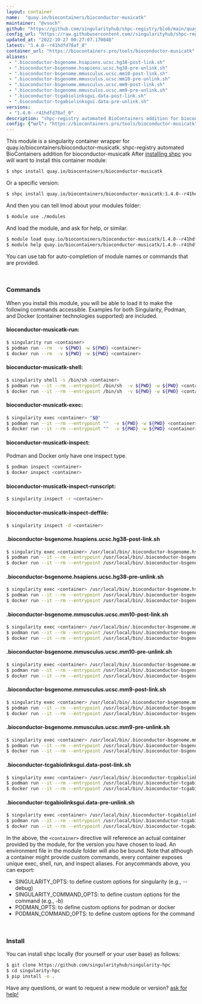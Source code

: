 ```yaml
---
layout: container
name:  "quay.io/biocontainers/bioconductor-musicatk"
maintainer: "@vsoch"
github: "https://github.com/singularityhub/shpc-registry/blob/main/quay.io/biocontainers/bioconductor-musicatk/container.yaml"
config_url: "https://raw.githubusercontent.com//singularityhub/shpc-registry/main/quay.io/biocontainers/bioconductor-musicatk/container.yaml"
updated_at: "2022-10-27 00:27:07.170848"
latest: "1.4.0--r41hdfd78af_0"
container_url: "https://biocontainers.pro/tools/bioconductor-musicatk"
aliases:
 - ".bioconductor-bsgenome.hsapiens.ucsc.hg38-post-link.sh"
 - ".bioconductor-bsgenome.hsapiens.ucsc.hg38-pre-unlink.sh"
 - ".bioconductor-bsgenome.mmusculus.ucsc.mm10-post-link.sh"
 - ".bioconductor-bsgenome.mmusculus.ucsc.mm10-pre-unlink.sh"
 - ".bioconductor-bsgenome.mmusculus.ucsc.mm9-post-link.sh"
 - ".bioconductor-bsgenome.mmusculus.ucsc.mm9-pre-unlink.sh"
 - ".bioconductor-tcgabiolinksgui.data-post-link.sh"
 - ".bioconductor-tcgabiolinksgui.data-pre-unlink.sh"
versions:
 - "1.4.0--r41hdfd78af_0"
description: "shpc-registry automated BioContainers addition for bioconductor-musicatk"
config: {"url": "https://biocontainers.pro/tools/bioconductor-musicatk", "maintainer": "@vsoch", "description": "shpc-registry automated BioContainers addition for bioconductor-musicatk", "latest": {"1.4.0--r41hdfd78af_0": "sha256:ba9ae41dfd5e2565eb3bb4472562095abd319411e499486fda46eeb8252b5c37"}, "tags": {"1.4.0--r41hdfd78af_0": "sha256:ba9ae41dfd5e2565eb3bb4472562095abd319411e499486fda46eeb8252b5c37"}, "docker": "quay.io/biocontainers/bioconductor-musicatk", "aliases": {".bioconductor-bsgenome.hsapiens.ucsc.hg38-post-link.sh": "/usr/local/bin/.bioconductor-bsgenome.hsapiens.ucsc.hg38-post-link.sh", ".bioconductor-bsgenome.hsapiens.ucsc.hg38-pre-unlink.sh": "/usr/local/bin/.bioconductor-bsgenome.hsapiens.ucsc.hg38-pre-unlink.sh", ".bioconductor-bsgenome.mmusculus.ucsc.mm10-post-link.sh": "/usr/local/bin/.bioconductor-bsgenome.mmusculus.ucsc.mm10-post-link.sh", ".bioconductor-bsgenome.mmusculus.ucsc.mm10-pre-unlink.sh": "/usr/local/bin/.bioconductor-bsgenome.mmusculus.ucsc.mm10-pre-unlink.sh", ".bioconductor-bsgenome.mmusculus.ucsc.mm9-post-link.sh": "/usr/local/bin/.bioconductor-bsgenome.mmusculus.ucsc.mm9-post-link.sh", ".bioconductor-bsgenome.mmusculus.ucsc.mm9-pre-unlink.sh": "/usr/local/bin/.bioconductor-bsgenome.mmusculus.ucsc.mm9-pre-unlink.sh", ".bioconductor-tcgabiolinksgui.data-post-link.sh": "/usr/local/bin/.bioconductor-tcgabiolinksgui.data-post-link.sh", ".bioconductor-tcgabiolinksgui.data-pre-unlink.sh": "/usr/local/bin/.bioconductor-tcgabiolinksgui.data-pre-unlink.sh"}}
---
```


This module is a singularity container wrapper for quay.io/biocontainers/bioconductor-musicatk.
shpc-registry automated BioContainers addition for bioconductor-musicatk
After [installing shpc](#install) you will want to install this container module:


```bash
$ shpc install quay.io/biocontainers/bioconductor-musicatk
```

Or a specific version:

```bash
$ shpc install quay.io/biocontainers/bioconductor-musicatk:1.4.0--r41hdfd78af_0
```

And then you can tell lmod about your modules folder:

```bash
$ module use ./modules
```

And load the module, and ask for help, or similar.

```bash
$ module load quay.io/biocontainers/bioconductor-musicatk/1.4.0--r41hdfd78af_0
$ module help quay.io/biocontainers/bioconductor-musicatk/1.4.0--r41hdfd78af_0
```

You can use tab for auto-completion of module names or commands that are provided.

<br>

### Commands

When you install this module, you will be able to load it to make the following commands accessible.
Examples for both Singularity, Podman, and Docker (container technologies supported) are included.

#### bioconductor-musicatk-run:

```bash
$ singularity run <container>
$ podman run --rm  -v ${PWD} -w ${PWD} <container>
$ docker run --rm  -v ${PWD} -w ${PWD} <container>
```

#### bioconductor-musicatk-shell:

```bash
$ singularity shell -s /bin/sh <container>
$ podman run --it --rm --entrypoint /bin/sh  -v ${PWD} -w ${PWD} <container>
$ docker run --it --rm --entrypoint /bin/sh  -v ${PWD} -w ${PWD} <container>
```

#### bioconductor-musicatk-exec:

```bash
$ singularity exec <container> "$@"
$ podman run --it --rm --entrypoint ""  -v ${PWD} -w ${PWD} <container> "$@"
$ docker run --it --rm --entrypoint ""  -v ${PWD} -w ${PWD} <container> "$@"
```

#### bioconductor-musicatk-inspect:

Podman and Docker only have one inspect type.

```bash
$ podman inspect <container>
$ docker inspect <container>
```

#### bioconductor-musicatk-inspect-runscript:

```bash
$ singularity inspect -r <container>
```

#### bioconductor-musicatk-inspect-deffile:

```bash
$ singularity inspect -d <container>
```


#### .bioconductor-bsgenome.hsapiens.ucsc.hg38-post-link.sh

```bash
$ singularity exec <container> /usr/local/bin/.bioconductor-bsgenome.hsapiens.ucsc.hg38-post-link.sh
$ podman run --it --rm --entrypoint /usr/local/bin/.bioconductor-bsgenome.hsapiens.ucsc.hg38-post-link.sh   -v ${PWD} -w ${PWD} <container> -c " $@"
$ docker run --it --rm --entrypoint /usr/local/bin/.bioconductor-bsgenome.hsapiens.ucsc.hg38-post-link.sh   -v ${PWD} -w ${PWD} <container> -c " $@"
```


#### .bioconductor-bsgenome.hsapiens.ucsc.hg38-pre-unlink.sh

```bash
$ singularity exec <container> /usr/local/bin/.bioconductor-bsgenome.hsapiens.ucsc.hg38-pre-unlink.sh
$ podman run --it --rm --entrypoint /usr/local/bin/.bioconductor-bsgenome.hsapiens.ucsc.hg38-pre-unlink.sh   -v ${PWD} -w ${PWD} <container> -c " $@"
$ docker run --it --rm --entrypoint /usr/local/bin/.bioconductor-bsgenome.hsapiens.ucsc.hg38-pre-unlink.sh   -v ${PWD} -w ${PWD} <container> -c " $@"
```


#### .bioconductor-bsgenome.mmusculus.ucsc.mm10-post-link.sh

```bash
$ singularity exec <container> /usr/local/bin/.bioconductor-bsgenome.mmusculus.ucsc.mm10-post-link.sh
$ podman run --it --rm --entrypoint /usr/local/bin/.bioconductor-bsgenome.mmusculus.ucsc.mm10-post-link.sh   -v ${PWD} -w ${PWD} <container> -c " $@"
$ docker run --it --rm --entrypoint /usr/local/bin/.bioconductor-bsgenome.mmusculus.ucsc.mm10-post-link.sh   -v ${PWD} -w ${PWD} <container> -c " $@"
```


#### .bioconductor-bsgenome.mmusculus.ucsc.mm10-pre-unlink.sh

```bash
$ singularity exec <container> /usr/local/bin/.bioconductor-bsgenome.mmusculus.ucsc.mm10-pre-unlink.sh
$ podman run --it --rm --entrypoint /usr/local/bin/.bioconductor-bsgenome.mmusculus.ucsc.mm10-pre-unlink.sh   -v ${PWD} -w ${PWD} <container> -c " $@"
$ docker run --it --rm --entrypoint /usr/local/bin/.bioconductor-bsgenome.mmusculus.ucsc.mm10-pre-unlink.sh   -v ${PWD} -w ${PWD} <container> -c " $@"
```


#### .bioconductor-bsgenome.mmusculus.ucsc.mm9-post-link.sh

```bash
$ singularity exec <container> /usr/local/bin/.bioconductor-bsgenome.mmusculus.ucsc.mm9-post-link.sh
$ podman run --it --rm --entrypoint /usr/local/bin/.bioconductor-bsgenome.mmusculus.ucsc.mm9-post-link.sh   -v ${PWD} -w ${PWD} <container> -c " $@"
$ docker run --it --rm --entrypoint /usr/local/bin/.bioconductor-bsgenome.mmusculus.ucsc.mm9-post-link.sh   -v ${PWD} -w ${PWD} <container> -c " $@"
```


#### .bioconductor-bsgenome.mmusculus.ucsc.mm9-pre-unlink.sh

```bash
$ singularity exec <container> /usr/local/bin/.bioconductor-bsgenome.mmusculus.ucsc.mm9-pre-unlink.sh
$ podman run --it --rm --entrypoint /usr/local/bin/.bioconductor-bsgenome.mmusculus.ucsc.mm9-pre-unlink.sh   -v ${PWD} -w ${PWD} <container> -c " $@"
$ docker run --it --rm --entrypoint /usr/local/bin/.bioconductor-bsgenome.mmusculus.ucsc.mm9-pre-unlink.sh   -v ${PWD} -w ${PWD} <container> -c " $@"
```


#### .bioconductor-tcgabiolinksgui.data-post-link.sh

```bash
$ singularity exec <container> /usr/local/bin/.bioconductor-tcgabiolinksgui.data-post-link.sh
$ podman run --it --rm --entrypoint /usr/local/bin/.bioconductor-tcgabiolinksgui.data-post-link.sh   -v ${PWD} -w ${PWD} <container> -c " $@"
$ docker run --it --rm --entrypoint /usr/local/bin/.bioconductor-tcgabiolinksgui.data-post-link.sh   -v ${PWD} -w ${PWD} <container> -c " $@"
```


#### .bioconductor-tcgabiolinksgui.data-pre-unlink.sh

```bash
$ singularity exec <container> /usr/local/bin/.bioconductor-tcgabiolinksgui.data-pre-unlink.sh
$ podman run --it --rm --entrypoint /usr/local/bin/.bioconductor-tcgabiolinksgui.data-pre-unlink.sh   -v ${PWD} -w ${PWD} <container> -c " $@"
$ docker run --it --rm --entrypoint /usr/local/bin/.bioconductor-tcgabiolinksgui.data-pre-unlink.sh   -v ${PWD} -w ${PWD} <container> -c " $@"
```



In the above, the `<container>` directive will reference an actual container provided
by the module, for the version you have chosen to load. An environment file in the
module folder will also be bound. Note that although a container
might provide custom commands, every container exposes unique exec, shell, run, and
inspect aliases. For anycommands above, you can export:

 - SINGULARITY_OPTS: to define custom options for singularity (e.g., --debug)
 - SINGULARITY_COMMAND_OPTS: to define custom options for the command (e.g., -b)
 - PODMAN_OPTS: to define custom options for podman or docker
 - PODMAN_COMMAND_OPTS: to define custom options for the command

<br>

### Install

You can install shpc locally (for yourself or your user base) as follows:

```bash
$ git clone https://github.com/singularityhub/singularity-hpc
$ cd singularity-hpc
$ pip install -e .
```

Have any questions, or want to request a new module or version? [ask for help!](https://github.com/singularityhub/singularity-hpc/issues)